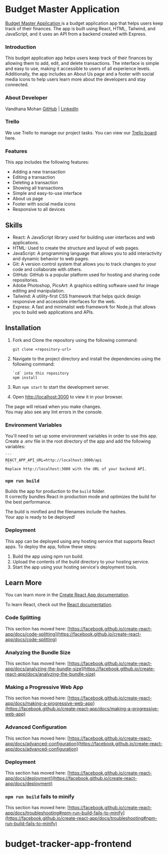 # Budget Master Application

[Budget Master Application ](https://three-m-youtube.netlify.app) is a budget application app that helps users keep track of their finances. The app is built using React, HTML, Tailwind, and JavaScript, and it uses an API from a backend created with Express.

### Introduction
This budget application app helps users keep track of their finances by allowing them to add, edit, and delete transactions. The interface is simple and easy to use, making it accessible to users of all experience levels. Additionally, the app includes an About Us page and a footer with social media icons to help users learn more about the developers and stay connected.

### About Developer 

Vandhana Mohan  [GitHub](https://github.com/Vandhana-Mohan) | [LinkedIn](https://www.linkedin.com/in/vandhanamohan/)

### Trello

We use Trello to manage our project tasks. 
You can view our [Trello board](https://trello.com/invite/b/aPBAsXLu/ATTI95e66bf9a94bda363eef290bb0bab0ddDDF29B80/budgeting-app) here.

### Features

This app includes the following features:

- Adding a new transaction
- Editing a transaction
- Deleting a transaction
- Showing all transactions
- Simple and easy-to-use interface
- About us page
- Footer with social media icons
- Responsive to all devices

## Skills
- React: A JavaScript library used for building user interfaces and web applications.
- HTML: Used to create the structure and layout of web pages.
- JavaScript: A programming language that allows you to add interactivity and dynamic behavior to web pages.
- Git: A version control system that allows you to track changes to your code and collaborate with others.
- GitHub: GitHub is a popular platform used for hosting and sharing code repositories.
- Adobe Photoshop, PicsArt: A graphics editing software used for image editing and manipulation.
- Tailwind: A utility-first CSS framework that helps quick design responsive and accessible interfaces for the web.
- Express: A fast and minimalist web framework for Node.js that allows you to build web applications and APIs.

## Installation

1. Fork and Clone the repository using the following command:

   ```
   git clone <repository-url>

   ```
2. Navigate to the project directory and install the dependencies using the following command:

   ```
   `cd` into this repository
   npm install

   ```
3. Run  `npm start` to start the development server.


4. Open [http://localhost:3000](http://localhost:3000) to view it in your browser.

The page will reload when you make changes.\
You may also see any lint errors in the console.

### Environment Variables

You'll need to set up some environment variables in order to use this app. Create a .env file in the root directory of the app and add the following variables:

    ```
    REACT_APP_API_URL=http://localhost:3000/api
    ```
    Replace http://localhost:3000 with the URL of your backend API.

### `npm run build`

Builds the app for production to the `build` folder.\
It correctly bundles React in production mode and optimizes the build for the best performance.

The build is minified and the filenames include the hashes.\
Your app is ready to be deployed!

### Deployment

This app can be deployed using any hosting service that supports React apps. To deploy the app, follow these steps:

1. Build the app using npm run build.
2. Upload the contents of the build directory to your hosting service.
3. Start the app using your hosting service's deployment tools.


## Learn More

You can learn more in the [Create React App documentation](https://facebook.github.io/create-react-app/docs/getting-started).

To learn React, check out the [React documentation](https://reactjs.org/).

### Code Splitting

This section has moved here: [https://facebook.github.io/create-react-app/docs/code-splitting](https://facebook.github.io/create-react-app/docs/code-splitting)

### Analyzing the Bundle Size

This section has moved here: [https://facebook.github.io/create-react-app/docs/analyzing-the-bundle-size](https://facebook.github.io/create-react-app/docs/analyzing-the-bundle-size)

### Making a Progressive Web App

This section has moved here: [https://facebook.github.io/create-react-app/docs/making-a-progressive-web-app](https://facebook.github.io/create-react-app/docs/making-a-progressive-web-app)

### Advanced Configuration

This section has moved here: [https://facebook.github.io/create-react-app/docs/advanced-configuration](https://facebook.github.io/create-react-app/docs/advanced-configuration)

### Deployment

This section has moved here: [https://facebook.github.io/create-react-app/docs/deployment](https://facebook.github.io/create-react-app/docs/deployment)

### `npm run build` fails to minify

This section has moved here: [https://facebook.github.io/create-react-app/docs/troubleshooting#npm-run-build-fails-to-minify](https://facebook.github.io/create-react-app/docs/troubleshooting#npm-run-build-fails-to-minify)
# budget-tracker-app-frontend
